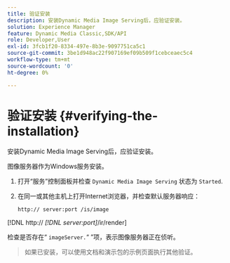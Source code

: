 ```yaml
---
title: 验证安装
description: 安装Dynamic Media Image Serving后，应验证安装。
solution: Experience Manager
feature: Dynamic Media Classic,SDK/API
role: Developer,User
exl-id: 3fcb1f20-8334-497e-8b3e-9097751ca5c1
source-git-commit: 3be1d948ac22f907169ef09b509f1cebceaec5c4
workflow-type: tm+mt
source-wordcount: '0'
ht-degree: 0%

---
```


# 验证安装 {#verifying-the-installation}

安装Dynamic Media Image Serving后，应验证安装。

图像服务器作为Windows服务安装。

1. 打开“服务”控制面板并检查 `Dynamic Media Image Serving` 状态为 `Started`.
1. 在同一或其他主机上打开Internet浏览器，并检查默认服务器响应：

   `http:// server:port /is/image`

[!DNL  http:// *[!DNL server:port]*/ir/render]

检查是否存在“ `imageServer.`“ ”项，表示图像服务器正在侦听。
>如果已安装，可以使用文档和演示包的示例页面执行其他验证。

